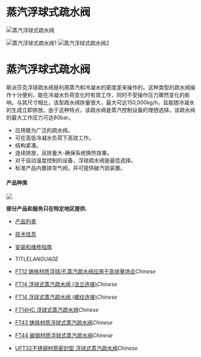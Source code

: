 # 蒸汽浮球式疏水阀

![蒸汽浮球式疏水阀](/d/file/p/cfbc373ef6f4774d96a031976724b4ae.jpg)

![蒸汽浮球式疏水阀1](/d/file/p/cfbc373ef6f4774d96a031976724b4ae.jpg) ![蒸汽浮球式疏水阀2](/d/file/p/6f6d61da676cb747b7e49346fa5f1c11.jpg)

# 蒸汽浮球式疏水阀

斯派莎克浮球疏水阀是利用蒸汽和冷凝水的密度差来操作的。这种类型的疏水阀操作十分便利，能在冷凝水负荷变化时有效工作，同时不受操作压力骤然变化的影响。与其尺寸相比，该型疏水阀排量很大，最大可达150,000kg/h，且能随冷凝水的生成立即排放。由于这种特点，该疏水阀是蒸汽控制设备的理想选择。该疏水阀的最大工作压力可达80bar。

- 应用极为广泛的疏水阀。
- 可在高低冷凝水负荷下高效工作。
- 结构紧凑。
- 连续排放，且排量大-确保系统换热效果。
- 对于自动温度控制的设备，浮球疏水阀是最佳选择。
- 标准产品内置排空气阀，并可提供破汽锁装置。

#### 产品种类

[![](http://www.spiraxsarco.org/d/file/z/Ball_Float_large.gif)](/d/file/z/Ball_Float_large.gif '斯派莎克浮球式疏水阀尺寸')

**部分产品和服务只在特定地区提供.**

- [产品列表](<javascript:navactive(1);>)
- [技术信息](<javascript:navactive(2);>)
- [安装和维修指南](<javascript:navactive(3);>)

- TITLE*LANGUAGE*
- [FT12 铸铁材质浮球/孔蒸汽疏水阀应用于高排量场合](/ball/FT12 'FT12 铸铁材质浮球/孔蒸汽疏水阀应用于高排量场合')_Chinese_
- [FT14 浮球式蒸汽疏水阀 (法兰连接)](/ball/FT14rf 'FT14 浮球式蒸汽疏水阀 (法兰连接)')_Chinese_
- [FT14 浮球式蒸汽疏水阀 (螺纹连接)](/ball/FT14sc 'FT14 浮球式蒸汽疏水阀 (螺纹连接)')_Chinese_
- [FT14HC 浮球式蒸汽疏水阀](/ball/57 'FT14HC 浮球式蒸汽疏水阀')_Chinese_
- [FT43 铸铁材质浮球式蒸汽疏水阀](/ball/58 'FT43 铸铁材质浮球式蒸汽疏水阀')_Chinese_
- [FT44 碳钢材质浮球式蒸汽疏水阀](/ball/59 'FT44 碳钢材质浮球式蒸汽疏水阀')_Chinese_
- [UFT32不锈钢材质密封型 浮球式蒸汽疏水阀](/ball/104 'UFT32不锈钢材质密封型 浮球式蒸汽疏水阀')_Chinese_
